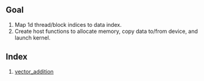 ## Goal
1. Map 1d thread/block indices to data index.
2. Create host functions to allocate memory, copy data to/from device, and launch kernel.

## Index
1. [vector_addition](vector_addition.cu)

